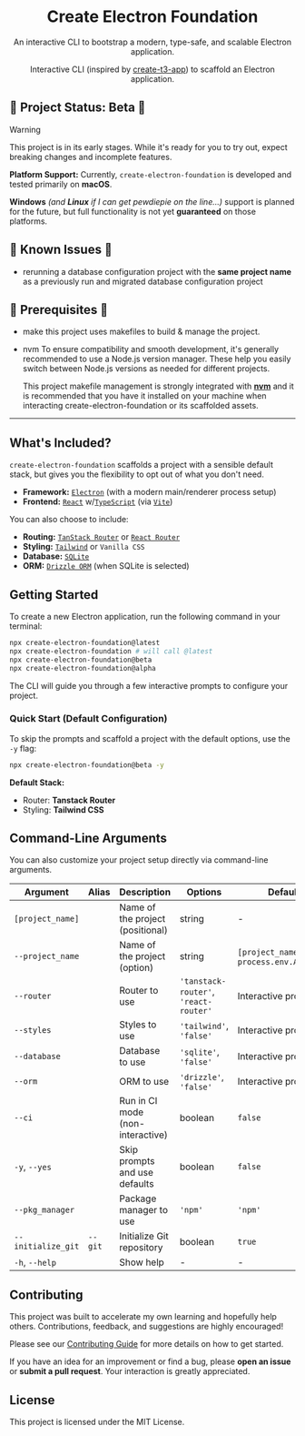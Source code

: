 <h1 align="center">Create Electron Foundation</h1>

<p align="center">
  An interactive CLI to bootstrap a modern, type-safe, and scalable Electron application.
</p>

<p align="center">
  Interactive CLI (inspired by <a href="https://github.com/t3-oss/create-t3-app">create-t3-app</a>) to scaffold an Electron application.
</p>

<!-- Optional: Add badges here later -->
<!-- <p align="center">
  <a href="..."><img alt="NPM Version" src="..."></a>
  <a href="..."><img alt="Build Status" src="..."></a>
  <a href="..."><img alt="License" src="..."></a>
</p> -->

## 🚧 Project Status: Beta 🚧

> [!WARNING]
> This project is in its early stages. While it's ready for you to try out, expect breaking changes and incomplete features.
>
> **Platform Support:** Currently, `create-electron-foundation` is developed and tested primarily on **macOS**.
>
> **Windows** _(and **Linux** if I can get pewdiepie on the line...)_ support is planned for the future, but full functionality is not yet **guaranteed** on those platforms.

## 🚧 Known Issues 🚧

- rerunning a database configuration project with the **same project name** as a previously run and migrated database configuration project

## 🚧 Prerequisites 🚧

- make
  this project uses makefiles to build & manage the project.

- nvm
  To ensure compatibility and smooth development, it's generally recommended to use a Node.js version manager. These help you easily switch between Node.js versions as needed for different projects.

  This project makefile management is strongly integrated with [**nvm**](https://github.com/nvm-sh/nvm) and it is recommended that you have it installed on your machine when interacting create-electron-foundation or its scaffolded assets.

---

## What's Included?

`create-electron-foundation` scaffolds a project with a sensible default stack, but gives you the flexibility to opt out of what you don't need.

- **Framework:** [`Electron`](https://www.electronjs.org/) (with a modern main/renderer process setup)
- **Frontend:** [`React`](https://react.dev/) w/[`TypeScript`](https://www.typescriptlang.org/) (via [`Vite`](https://vitejs.dev/))

You can also choose to include:

- **Routing:** [`TanStack Router`](https://tanstack.com/router) or [`React Router`](https://reactrouter.com/)
- **Styling:** [`Tailwind`](https://tailwindcss.com/) or `Vanilla CSS`
- **Database:** [`SQLite`](https://www.sqlite.org/index.html)
- **ORM:** [`Drizzle ORM`](https://orm.drizzle.team/) (when SQLite is selected)

## Getting Started

To create a new Electron application, run the following command in your terminal:

```bash
npx create-electron-foundation@latest
npx create-electron-foundation # will call @latest
npx create-electron-foundation@beta
npx create-electron-foundation@alpha
```

The CLI will guide you through a few interactive prompts to configure your project.

### Quick Start (Default Configuration)

To skip the prompts and scaffold a project with the default options, use the `-y` flag:

```bash
npx create-electron-foundation@beta -y
```

**Default Stack:**

- Router: **Tanstack Router**
- Styling: **Tailwind CSS**

## Command-Line Arguments

You can also customize your project setup directly via command-line arguments.

| Argument           | Alias   | Description                      | Options                               | Default                                      |
| ------------------ | ------- | -------------------------------- | ------------------------------------- | -------------------------------------------- |
| `[project_name]`   |         | Name of the project (positional) | string                                | -                                            |
| `--project_name`   |         | Name of the project (option)     | string                                | `[project_name]` \|\| `process.env.APP_NAME` |
| `--router`         |         | Router to use                    | `'tanstack-router'`, `'react-router'` | Interactive prompt                           |
| `--styles`         |         | Styles to use                    | `'tailwind'`, `'false'`               | Interactive prompt                           |
| `--database`       |         | Database to use                  | `'sqlite'`, `'false'`                 | Interactive prompt                           |
| `--orm`            |         | ORM to use                       | `'drizzle'`, `'false'`                | Interactive prompt                           |
| `--ci`             |         | Run in CI mode (non-interactive) | boolean                               | `false`                                      |
| `-y`, `--yes`      |         | Skip prompts and use defaults    | boolean                               | `false`                                      |
| `--pkg_manager`    |         | Package manager to use           | `'npm'`                               | `'npm'`                                      |
| `--initialize_git` | `--git` | Initialize Git repository        | boolean                               | `true`                                       |
| `-h`, `--help`     |         | Show help                        | -                                     | -                                            |

## Contributing

This project was built to accelerate my own learning and hopefully help others. Contributions, feedback, and suggestions are highly encouraged!

Please see our [Contributing Guide](CONTRIBUTING.md) for more details on how to get started.

If you have an idea for an improvement or find a bug, please **open an issue** or **submit a pull request**. Your interaction is greatly appreciated.

## License

This project is licensed under the MIT License.
